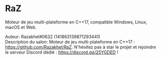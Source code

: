 # RaZ

Moteur de jeu multi-plateforme en C++17, compatible Windows, Linux, macOS et Web.

Auteur: Razakhel#0632 (141863139871293441) \
Description du salon: Moteur de jeu multi-plateforme en C++17 : https://github.com/Razakhel/RaZ. N'hésitez pas à star le projet et rejoindre le serveur Discord dédié :  https://discord.gg/25YGDED !
